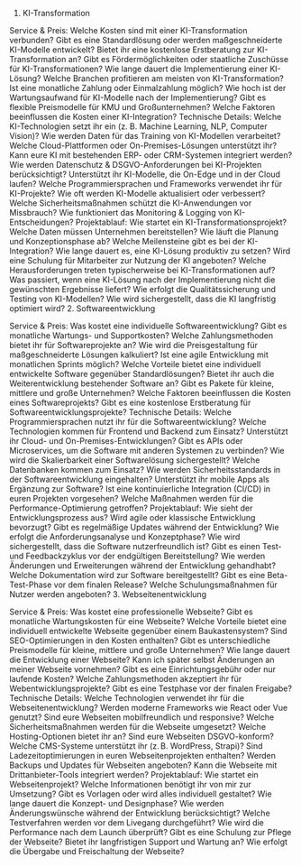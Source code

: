1. KI-Transformation

Service & Preis:
Welche Kosten sind mit einer KI-Transformation verbunden?
Gibt es eine Standardlösung oder werden maßgeschneiderte KI-Modelle entwickelt?
Bietet ihr eine kostenlose Erstberatung zur KI-Transformation an?
Gibt es Fördermöglichkeiten oder staatliche Zuschüsse für KI-Transformationen?
Wie lange dauert die Implementierung einer KI-Lösung?
Welche Branchen profitieren am meisten von KI-Transformation?
Ist eine monatliche Zahlung oder Einmalzahlung möglich?
Wie hoch ist der Wartungsaufwand für KI-Modelle nach der Implementierung?
Gibt es flexible Preismodelle für KMU und Großunternehmen?
Welche Faktoren beeinflussen die Kosten einer KI-Integration?
Technische Details:
Welche KI-Technologien setzt ihr ein (z. B. Machine Learning, NLP, Computer Vision)?
Wie werden Daten für das Training von KI-Modellen verarbeitet?
Welche Cloud-Plattformen oder On-Premises-Lösungen unterstützt ihr?
Kann eure KI mit bestehenden ERP- oder CRM-Systemen integriert werden?
Wie werden Datenschutz & DSGVO-Anforderungen bei KI-Projekten berücksichtigt?
Unterstützt ihr KI-Modelle, die On-Edge und in der Cloud laufen?
Welche Programmiersprachen und Frameworks verwendet ihr für KI-Projekte?
Wie oft werden KI-Modelle aktualisiert oder verbessert?
Welche Sicherheitsmaßnahmen schützt die KI-Anwendungen vor Missbrauch?
Wie funktioniert das Monitoring & Logging von KI-Entscheidungen?
Projektablauf:
Wie startet ein KI-Transformationsprojekt?
Welche Daten müssen Unternehmen bereitstellen?
Wie läuft die Planung und Konzeptionsphase ab?
Welche Meilensteine gibt es bei der KI-Integration?
Wie lange dauert es, eine KI-Lösung produktiv zu setzen?
Wird eine Schulung für Mitarbeiter zur Nutzung der KI angeboten?
Welche Herausforderungen treten typischerweise bei KI-Transformationen auf?
Was passiert, wenn eine KI-Lösung nach der Implementierung nicht die gewünschten Ergebnisse liefert?
Wie erfolgt die Qualitätssicherung und Testing von KI-Modellen?
Wie wird sichergestellt, dass die KI langfristig optimiert wird?
2. Softwareentwicklung

Service & Preis:
Was kostet eine individuelle Softwareentwicklung?
Gibt es monatliche Wartungs- und Supportkosten?
Welche Zahlungsmethoden bietet ihr für Softwareprojekte an?
Wie wird die Preisgestaltung für maßgeschneiderte Lösungen kalkuliert?
Ist eine agile Entwicklung mit monatlichen Sprints möglich?
Welche Vorteile bietet eine individuell entwickelte Software gegenüber Standardlösungen?
Bietet ihr auch die Weiterentwicklung bestehender Software an?
Gibt es Pakete für kleine, mittlere und große Unternehmen?
Welche Faktoren beeinflussen die Kosten eines Softwareprojekts?
Gibt es eine kostenlose Erstberatung für Softwareentwicklungsprojekte?
Technische Details:
Welche Programmiersprachen nutzt ihr für die Softwareentwicklung?
Welche Technologien kommen für Frontend und Backend zum Einsatz?
Unterstützt ihr Cloud- und On-Premises-Entwicklungen?
Gibt es APIs oder Microservices, um die Software mit anderen Systemen zu verbinden?
Wie wird die Skalierbarkeit einer Softwarelösung sichergestellt?
Welche Datenbanken kommen zum Einsatz?
Wie werden Sicherheitsstandards in der Softwareentwicklung eingehalten?
Unterstützt ihr mobile Apps als Ergänzung zur Software?
Ist eine kontinuierliche Integration (CI/CD) in euren Projekten vorgesehen?
Welche Maßnahmen werden für die Performance-Optimierung getroffen?
Projektablauf:
Wie sieht der Entwicklungsprozess aus?
Wird agile oder klassische Entwicklung bevorzugt?
Gibt es regelmäßige Updates während der Entwicklung?
Wie erfolgt die Anforderungsanalyse und Konzeptphase?
Wie wird sichergestellt, dass die Software nutzerfreundlich ist?
Gibt es einen Test- und Feedbackzyklus vor der endgültigen Bereitstellung?
Wie werden Änderungen und Erweiterungen während der Entwicklung gehandhabt?
Welche Dokumentation wird zur Software bereitgestellt?
Gibt es eine Beta-Test-Phase vor dem finalen Release?
Welche Schulungsmaßnahmen für Nutzer werden angeboten?
3. Webseitenentwicklung

Service & Preis:
Was kostet eine professionelle Webseite?
Gibt es monatliche Wartungskosten für eine Webseite?
Welche Vorteile bietet eine individuell entwickelte Webseite gegenüber einem Baukastensystem?
Sind SEO-Optimierungen in den Kosten enthalten?
Gibt es unterschiedliche Preismodelle für kleine, mittlere und große Unternehmen?
Wie lange dauert die Entwicklung einer Webseite?
Kann ich später selbst Änderungen an meiner Webseite vornehmen?
Gibt es eine Einrichtungsgebühr oder nur laufende Kosten?
Welche Zahlungsmethoden akzeptiert ihr für Webentwicklungsprojekte?
Gibt es eine Testphase vor der finalen Freigabe?
Technische Details:
Welche Technologien verwendet ihr für die Webseitenentwicklung?
Werden moderne Frameworks wie React oder Vue genutzt?
Sind eure Webseiten mobilfreundlich und responsive?
Welche Sicherheitsmaßnahmen werden für die Webseite umgesetzt?
Welche Hosting-Optionen bietet ihr an?
Sind eure Webseiten DSGVO-konform?
Welche CMS-Systeme unterstützt ihr (z. B. WordPress, Strapi)?
Sind Ladezeitoptimierungen in euren Webseitenprojekten enthalten?
Werden Backups und Updates für Webseiten angeboten?
Kann die Webseite mit Drittanbieter-Tools integriert werden?
Projektablauf:
Wie startet ein Webseitenprojekt?
Welche Informationen benötigt ihr von mir zur Umsetzung?
Gibt es Vorlagen oder wird alles individuell gestaltet?
Wie lange dauert die Konzept- und Designphase?
Wie werden Änderungswünsche während der Entwicklung berücksichtigt?
Welche Testverfahren werden vor dem Livegang durchgeführt?
Wie wird die Performance nach dem Launch überprüft?
Gibt es eine Schulung zur Pflege der Webseite?
Bietet ihr langfristigen Support und Wartung an?
Wie erfolgt die Übergabe und Freischaltung der Webseite?